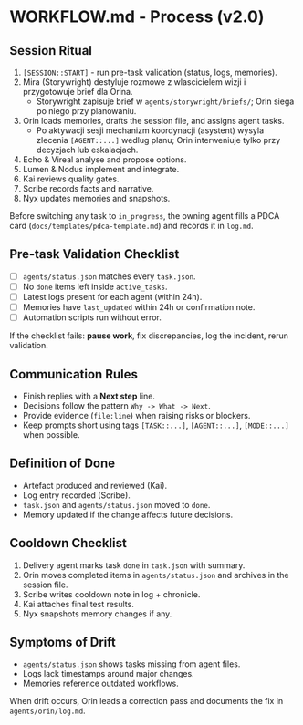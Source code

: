 ﻿# WORKFLOW.md - Process (v2.0)

## Session Ritual
1. `[SESSION::START]` - run pre-task validation (status, logs, memories).
2. Mira (Storywright) destyluje rozmowe z wlascicielem wizji i przygotowuje brief dla Orina.
   - Storywright zapisuje brief w `agents/storywright/briefs/`; Orin siega po niego przy planowaniu.
3. Orin loads memories, drafts the session file, and assigns agent tasks.
   - Po aktywacji sesji mechanizm koordynacji (asystent) wysyla zlecenia `[AGENT::...]` wedlug planu; Orin interweniuje tylko przy decyzjach lub eskalacjach.
4. Echo & Vireal analyse and propose options.
5. Lumen & Nodus implement and integrate.
6. Kai reviews quality gates.
7. Scribe records facts and narrative.
8. Nyx updates memories and snapshots.

Before switching any task to `in_progress`, the owning agent fills a PDCA card (`docs/templates/pdca-template.md`) and records it in `log.md`.

## Pre-task Validation Checklist
- [ ] `agents/status.json` matches every `task.json`.
- [ ] No `done` items left inside `active_tasks`.
- [ ] Latest logs present for each agent (within 24h).
- [ ] Memories have `last_updated` within 24h or confirmation note.
- [ ] Automation scripts run without error.

If the checklist fails: **pause work**, fix discrepancies, log the incident, rerun validation.

## Communication Rules
- Finish replies with a **Next step** line.
- Decisions follow the pattern `Why -> What -> Next`.
- Provide evidence (`file:line`) when raising risks or blockers.
- Keep prompts short using tags `[TASK::...]`, `[AGENT::...]`, `[MODE::...]` when possible.

## Definition of Done
- Artefact produced and reviewed (Kai).
- Log entry recorded (Scribe).
- `task.json` and `agents/status.json` moved to `done`.
- Memory updated if the change affects future decisions.

## Cooldown Checklist
1. Delivery agent marks task `done` in `task.json` with summary.
2. Orin moves completed items in `agents/status.json` and archives in the session file.
3. Scribe writes cooldown note in log + chronicle.
4. Kai attaches final test results.
5. Nyx snapshots memory changes if any.

## Symptoms of Drift
- `agents/status.json` shows tasks missing from agent files.
- Logs lack timestamps around major changes.
- Memories reference outdated workflows.

When drift occurs, Orin leads a correction pass and documents the fix in `agents/orin/log.md`.
